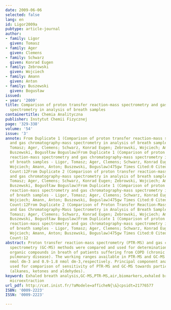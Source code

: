 ```yaml
---
date: 2009-06-06
selected: false
lang: en
id: Ligor2009a
pubtype: article-journal
author:
- family: Ligor
  given: Tomasz
- family: Ager
  given: Clemens
- family: Schwarz
  given: Konrad Eugen
- family: Zebrowski
  given: Wojciech
- family: Amann
  given: Anton
- family: Buszewski
  given: Bogusław
issued:
- year: '2009'
title: Comparison of proton transfer reaction-mass spectrometry and gas chromatography-mass
  spectrometry in analysis of breath samples
containertitle: Chemia Analityczna
publisher: Instytut Chemii Fizycznej
page: '329-338'
volume: '54'
issue: '3'
annote: From Duplicate 1 (Comparison of proton transfer reaction-mass spectrometry
  and gas chromatography-mass spectrometry in analysis of breath samples - Ligor,
  Tomasz; Ager, Clemens; Schwarz, Konrad Eugen; Zebrowski, Wojciech; Amann, Anton;
  Buszewski, Bogusłław Boguslaw)From Duplicate 1 (Comparison of proton transfer
  reaction-mass spectrometry and gas chromatography-mass spectrometry in analysis
  of breath samples - Ligor, Tomasz; Ager, Clemens; Schwarz, Konrad Eugen; Zebrowski,
  Wojciech; Amann, Anton; Buszewski, Boguslaw)475gw Times Cited:0 Cited References
  Count:12From Duplicate 2 (Comparison of proton transfer reaction-mass spectrometry
  and gas chromatography-mass spectrometry in analysis of breath samples - Ligor,
  Tomasz; Ager, Clemens; Schwarz, Konrad Eugen; Zebrowski, Wojciech; Amann, Anton;
  Buszewski, Bogusłław Boguslaw)From Duplicate 1 (Comparison of proton transfer
  reaction-mass spectrometry and gas chromatography-mass spectrometry in analysis
  of breath samples - Ligor, Tomasz; Ager, Clemens; Schwarz, Konrad Eugen; Zebrowski,
  Wojciech; Amann, Anton; Buszewski, Boguslaw)475gw Times Cited:0 Cited References
  Count:12From Duplicate 2 (Comparison of Proton Transfer Reaction-Mass Spectrometry
  and Gas Chromatography-Mass Spectrometry in Analysis of Breath Samples - Ligor,
  Tomasz; Ager, Clemens; Schwarz, Konrad Eugen; Zebrowski, Wojciech; Amann, Anton;
  Buszewski, Bogusłław Boguslaw)From Duplicate 1 (Comparison of proton transfer
  reaction-mass spectrometry and gas chromatography-mass spectrometry in analysis
  of breath samples - Ligor, Tomasz; Ager, Clemens; Schwarz, Konrad Eugen; Zebrowski,
  Wojciech; Amann, Anton; Buszewski, Boguslaw)475gw Times Cited:0 Cited References
  Count:12
abstract: Proton transfer reaction-mass spectrometry (PTR-MS) and gas chromatography-mass
  spectrometry (GC-MS) methods were compared and used for determination of volatile
  organic compounds in breath of patients suffering from COPD (chronic obstructive
  pulmonary disease). The working ranges available in PTR-MS and GC-MS were 0.3-5.8
  nmol dm-3 and 0.9-1.8 nmol dm-3,respectively. Principal component analysis was
  used for comparison of sensitivity of PTR-MS and GC-MS towards particular compounds
  (alkanes, ketones and aldehydes).
keyword: Exhaled breath analysis,GC-MS,PTR-MS,air,biomarkers,exhaled breath analysis,exhaled-breath,gc-ms,solid-phase
  microextraction
url_pdf: http://cat.inist.fr/?aModele=afficheN{\&}cpsidt=21776577
ISBN: '0009-2223'
ISSN: '0009-2223'

---
```

